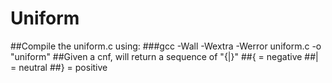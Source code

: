 # Uniform
##Compile the uniform.c using:
###gcc -Wall -Wextra -Werror uniform.c -o "uniform"
##Given a cnf, will return a sequence of "{|}"
##{ = negative
##| = neutral
##} = positive
